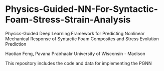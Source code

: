 # Physics-Guided-NN-For-Syntactic-Foam-Stress-Strain-Analysis

Physics-Guided Deep Learning Framework for Predicting Nonlinear Mechanical Response of Syntactic Foam Composites and Stress Evolution Prediction

Haotian Feng, Pavana Prabhaakr
University of Wisconsin - Madison


This repository includes the code and data for implementing the PGNN
